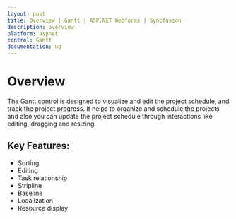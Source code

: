 ```yaml
---
layout: post
title: Overview | Gantt | ASP.NET Webforms | Syncfusion
description: overview
platform: aspnet
control: Gantt
documentation: ug
---
```


# Overview

The Gantt control is designed to visualize and edit the project schedule, and track the project progress. It helps to organize and schedule the projects and also you can update the project schedule through interactions like editing, dragging and resizing.

## Key Features:

* Sorting
* Editing
* Task relationship
* Stripline
* Baseline
* Localization   
* Resource display
